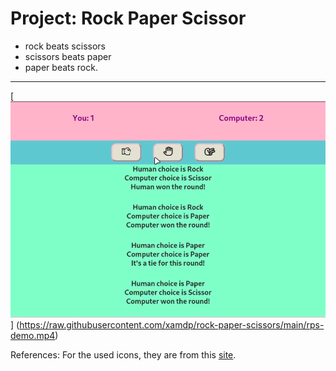 
# Project: Rock Paper Scissor
- rock beats scissors
- scissors beats paper
- paper beats rock.


---


[![Watch the demo](https://raw.githubusercontent.com/xamdp/rock-paper-scissors/main/thumbnail.png)]
(https://raw.githubusercontent.com/xamdp/rock-paper-scissors/main/rps-demo.mp4)



References:
For the used icons, they are from this [site](https://www.flaticon.com/).
